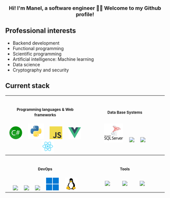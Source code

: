 ### <div align="center">Hi! I'm Manel, a software engineer 👨‍💻 Welcome to my Github profile!</div>  

## Professional interests

* Backend development
* Functional programming
* Scientific programming
* Artificial intelligence: Machine learning
* Data science
* Cryptography and security

## Current stack
<table>
<tr>
<th align="center">
<img width="441" height="1">
<p> 
<small>
Programming languages & Web frameworks </small>
</p>
</th>
<th align="center">
<img width="441" height="1">
<p> 
<small>
Data Base Systems  
</small>
</p>
</th>
</tr>
<tr>  
<td valign="top" width="50%">
<div align="center">  
<img  src="https://raw.githubusercontent.com/github/explore/80688e429a7d4ef2fca1e82350fe8e3517d3494d/topics/csharp/csharp.png" height="40" />
&nbsp;&nbsp;&nbsp;
<img  src="https://raw.githubusercontent.com/github/explore/80688e429a7d4ef2fca1e82350fe8e3517d3494d/topics/python/python.png" height="50" />  
&nbsp;&nbsp;&nbsp;
<img  src="https://raw.githubusercontent.com/github/explore/80688e429a7d4ef2fca1e82350fe8e3517d3494d/topics/javascript/javascript.png" height="40" />
&nbsp;&nbsp;&nbsp;
<img  src="https://raw.githubusercontent.com/github/explore/80688e429a7d4ef2fca1e82350fe8e3517d3494d/topics/vue/vue.png" height="40" />  
&nbsp;&nbsp;&nbsp;
<img  src="https://raw.githubusercontent.com/github/explore/80688e429a7d4ef2fca1e82350fe8e3517d3494d/topics/react/react.png" height="40" />  
</div>
</td>
<td valign="top" width="50%"> 
<div align="center">  
<img src="https://github.com/github/explore/blob/main/topics/sql-server/sql-server.png" height="60"/>
&nbsp;&nbsp;&nbsp;
<img src="https://www.mysql.com/common/logos/logo-mysql-170x115.png" height="50" />  
&nbsp;&nbsp;&nbsp;
<img src="https://redis.com/wp-content/uploads/2021/08/redis-logo.png" height="40" />  
</div>
</td>
</tr>
<tr>
<th align="center">
<img width="441" height="1">
<p> 
<small>
DevOps </small>
</p>
</th>
<th align="center">
<img width="441" height="1">
<p> 
<small>
Tools
</small>
</p>
</th>
</tr>  
<tr>
<td valign="top">
<div align="center">  
<img  src="https://upload.wikimedia.org/wikipedia/commons/e/e0/Git-logo.svg" height="30" />
&nbsp;&nbsp;&nbsp;
<img  src="https://upload.wikimedia.org/wikipedia/commons/8/8e/TeamCity_Icon.png" height="40" />  
&nbsp;&nbsp;&nbsp;
<img  src="https://octopus.com/octopus-public/images/company/Logo-Blue_140px_rgb.svg" height="40" />  
&nbsp;&nbsp;&nbsp;
<img  src="https://github.com/github/explore/blob/main/topics/windows/windows.png" height="40" />  
&nbsp;&nbsp;&nbsp;
<img  src="https://github.com/github/explore/blob/main/topics/linux/linux.png" height="40" />  
</div>
</td>
<td valign="top" width="33%">
<div align="center">  
<img style="margin: 10px" src="https://www.quartz-scheduler.net/quartz-logo-large.png" height="20" />
&nbsp;&nbsp;&nbsp;
<img style="margin: 10px" src="https://upload.wikimedia.org/wikipedia/commons/thumb/7/71/RabbitMQ_logo.svg/320px-RabbitMQ_logo.svg.png" height="20" />  
&nbsp;&nbsp;&nbsp;
<img style="margin: 10px" src="https://images.contentstack.io/v3/assets/bltefdd0b53724fa2ce/blt280217a63b82a734/6202d3378b1f312528798412/elastic-logo.svg" height="30" />  
</div>
</td>
</tr></table>  
<br/>  
